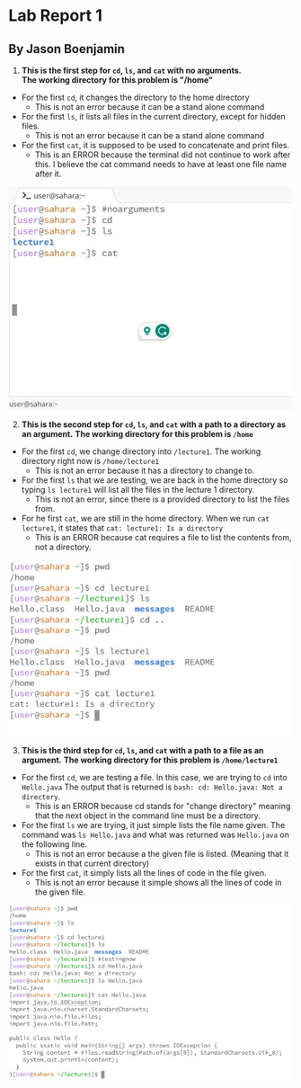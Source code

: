 # Lab Report 1 
## By Jason Boenjamin

1. **This is the first step for `cd`, `ls`, and `cat` with no arguments.**  
**The working directory for this problem is "/home"**

* For the first `cd`, it changes the directory to the home directory
  - This is not an error because it can be a stand alone command
* For the first `ls`, it lists all files in the current directory, except for hidden files.
  - This is not an error because it can be a stand alone command
* For the first `cat`, it is supposed to be used to concatenate and print files.
  - This is an ERROR because the terminal did not continue to work after this. I believe the cat command needs to have at least one file name after it.

![Image](CSE15_Lab1_SC1.jpg)


2. **This is the second step for `cd`, `ls`, and `cat` with a path to a directory as an argument.**
**The working directory for this problem is `/home`**

* For the first `cd`, we change directory into `/lecture1`. The working directory right now is `/home/lecture1`
  - This is not an error because it has a directory to change to.
* For the first `ls` that we are testing, we are back in the home directory so typing `ls lecture1` will list all the files in the lecture 1 directory.
  - This is not an error, since there is a provided directory to list the files from.
* For he first `cat`, we are still in the home directory. When we run `cat lecture1`, it states that `cat: lecture1: Is a directory`
  - This is an ERROR because cat requires a file to list the contents from, not a directory.
  

![Image](CSE15_Lab1_SC2.jpg)

3. **This is the third step for `cd`, `ls`, and `cat` with a path to a file as an argument.**
**The working directory for this problem is `/home/lecture1`**
 
* For the first `cd`, we are testing a file. In this case, we are trying to `cd` into `Hello.java` The output that is returned is `bash: cd: Hello.java: Not a directory`.
  - This is an ERROR because cd stands for "change directory" meaning that the next object in the command line must be a directory.
* For the first `ls` we are trying, it just simple lists the file name given. The command was `ls Hello.java` and what was returned was `Hello.java` on the following line.
  - This is not an error because a the given file is listed. (Meaning that it exists in that current directory)
* For the first `cat`, it simply lists all the lines of code in the file given.
  - This is not an error because it simple shows all the lines of code in the given file.



![Image](CSE15_Lab1_SC3.jpg)
